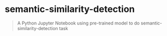 # semantic-similarity-detection
> A Python Jupyter Notebook using pre-trained model to do semantic-similarity-detection task
